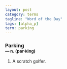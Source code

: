 ```yaml
---
layout: post
category: terms
tagline: "Word of the Day"
tags: [alpha_p]
term: parking
---
```


<h3>Parking<br/> <small>&mdash; n. (par<span>&middot;</span>king)</small></h3>
<p><ol>
<li>A scratch golfer.</li>
</ol></p>
